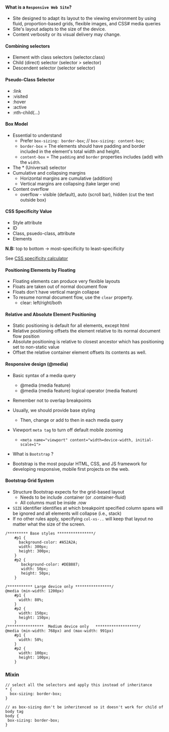 #### What is a `Responsive Web Site`?
- Site designed to adapt its layout to the viewing environment by using fluid, proportion-based grids, flexible
  images, and CSS# media queries
- Site's layout adapts to the size of the device.
- Content verbosity or its visual delivery may change.

#### Combining selectors
- Element with class selectors (selector.class)
- Child (direct) selector (selector > selector)
- Descendent selector (selector selector)

#### Pseudo-Class Selector
- :link
- :visited
- :hover
- :active
- :nth-child(...)

#### Box Model
- Essential to understand
    - Prefer `box-sizing: border-box`;  // `box-sizing: content-box`;
    - `border-box` = The elements should have padding and border included in the element's total width and height.
    - `content-box` = The `padding` and `border` properties includes (add) with the `width`. 
- The * (Universal) selector
- Cumulative and collapsing margins
    - Horizontal margins are cumulative (addition)
    - Vertical margins are collapsing (take larger one)
- Content overflow
    - overflow - visible (default), auto (scroll bar), hidden (cut the text outside box)

#### CSS Specificity Value

- Style attribute
- ID
- Class, psuedo-class, attribute
- Elements

**N.B:** top to bottom -> most-specificity to least-specificity  

See [CSS specificity calculator](https://specificity.keegan.st/)

#### Positioning Elements by Floating
- Floating elements can produce very flexible layouts
- Floats are taken out of normal document flow
- Floats don't have vertical margin collapse
- To resume normal document flow, use the `clear` property.
    - clear: left/right/both

#### Relative and Absolute Element Positioning
- Static positioning is default for all elements, except html
- Relative positioning offsets the element relative to its normal document flow position
- Absolute positioning is relative to closest ancestor which has positioning set to non-static value
- Offset the relative container element offsets its contents as well.

#### Responsive design (@media)
- Basic syntax of a media query
    - @media (media feature)
    - @media (media feature) logical operator (media feature)
- Remember not to overlap breakpoints
- Usually, we should provide base styling
    - Then, change or add to then in each media query
- Viewport `meta tag` to turn off default mobile zooming
   - `<meta name="viewport" content="width=device-width, initial-scale=1">`

- What is `Bootstrap` ?
- Bootstrap is the most popular HTML, CSS, and JS framework for developing responsive, mobile first projects on the web.

#### Bootstrap Grid System
- Structure Bootstrap expects for the grid-based layout
    - Needs to be include .container (or .container-fluid)
    - All columns must be inside .row
- `SIZE` identifier identifies at which breakpoint specified column spans will be ignored and all elements will collapse (i.e., stack)
- If no other rules apply, specifying `col-xs-..` will keep that layout no matter what the size of the screen.

```
/********* Base styles ****************/
    #p1 {
      background-color: #A52A2A;
      width: 300px;
      height: 300px;
    }
    #p2 {
       background-color: #DEB887;
       width: 50px;
       height: 50px;
    }

/*********** Large device only ****************/
@media (min-width: 1200px)
    #p1 {
      width: 80%;
    }
    #p2 {
      width: 150px;
      height: 150px;
    }
/****************  Medium device only   *******************/
@media (min-width: 768px) and (max-width: 991px)   
    #p1 {
      width: 50%;
    }
    #p2 {
      width: 100px;
      height: 100px;
    }
```

### Mixin
```
// select all the selectors and apply this instead of inheritance
* {
  box-sizing: border-box;
}

// as box-sizing don't be inheritenced so it doesn't work for child of body tag
body {
 box-sizing: border-box;   
}
```

